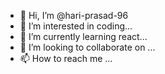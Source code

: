 - 👋 Hi, I’m @hari-prasad-96
- 👀 I’m interested in coding...
- 🌱 I’m currently learning react...
- 💞️ I’m looking to collaborate on ...
- 📫 How to reach me ...

<!---
hari-prasad-96/hari-prasad-96 is a ✨ special ✨ repository because its `README.md` (this file) appears on your GitHub profile.
You can click the Preview link to take a look at your changes.
--->
